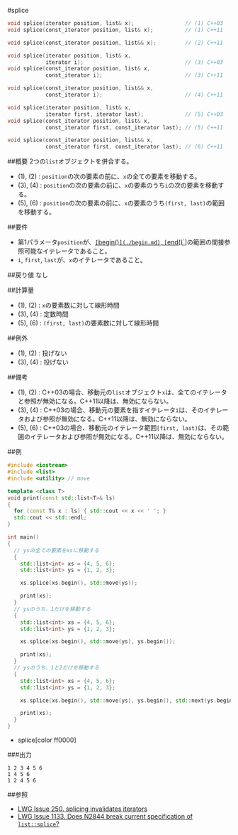 #splice
```cpp
void splice(iterator position, list& x);                // (1) C++03
void splice(const_iterator position, list& x);          // (1) C++11

void splice(const_iterator position, list&& x);         // (2) C++11

void splice(iterator position, list& x,
            iterator i);                                // (3) C++03
void splice(const_iterator position, list& x,
            const_iterator i);                          // (3) C++11

void splice(const_iterator position, list&& x,
            const_iterator i);                          // (4) C++11

void splice(iterator position, list& x,
            iterator first, iterator last);             // (5) C++03
void splice(const_iterator position, list& x,
            const_iterator first, const_iterator last); // (5) C++11

void splice(const_iterator position, list&& x,
            const_iterator first, const_iterator last); // (6) C++11
```

##概要
2つの`list`オブジェクトを併合する。

- (1), (2) : `position`の次の要素の前に、`x`の全ての要素を移動する。  
- (3), (4) : `position`の次の要素の前に、`x`の要素のうち`i`の次の要素を移動する。  
- (5), (6) : `position`の次の要素の前に、`x`の要素のうち`(first, last)`の範囲を移動する。  


##要件
- 第1パラメータ`position`が、[`[`begin()`](./begin.md)`, `[`end()`](./end.md)]の範囲の間接参照可能なイテレータであること。
- `i`, `first`, `last`が、`x`のイテレータであること。


##戻り値
なし


##計算量
- (1), (2) : `x`の要素数に対して線形時間
- (3), (4) : 定数時間
- (5), (6) : `(first, last)`の要素数に対して線形時間


##例外
- (1), (2) : 投げない
- (3), (4) : 投げない


##備考
- (1), (2) : C++03の場合、移動元の`list`オブジェクト`x`は、全てのイテレータと参照が無効になる。C++11以降は、無効にならない。
- (3), (4) : C++03の場合、移動元の要素を指すイテレータ`i`は、そのイテレータおよび参照が無効になる。C++11以降は、無効にならない。
- (5), (6) : C++03の場合、移動元のイテレータ範囲`[first, last)`は、その範囲のイテレータおよび参照が無効になる。C++11以降は、無効にならない。


##例
```cpp
#include <iostream>
#include <list>
#include <utility> // move

template <class T>
void print(const std::list<T>& ls)
{
  for (const T& x : ls) { std::cout << x << ' '; }
  std::cout << std::endl;
}

int main()
{
  // ysの全ての要素をxsに移動する
  {
    std::list<int> xs = {4, 5, 6};
    std::list<int> ys = {1, 2, 3};

    xs.splice(xs.begin(), std::move(ys));

    print(xs);
  }
  // ysのうち、1だけを移動する
  {
    std::list<int> xs = {4, 5, 6};
    std::list<int> ys = {1, 2, 3};

    xs.splice(xs.begin(), std::move(ys), ys.begin());

    print(xs);
  }
  // ysのうち、1と2だけを移動する
  {
    std::list<int> xs = {4, 5, 6};
    std::list<int> ys = {1, 2, 3};

    xs.splice(xs.begin(), std::move(ys), ys.begin(), std::next(ys.begin(), 2));

    print(xs);
  }
}
```
* splice[color ff0000]

###出力
```
1 2 3 4 5 6 
1 4 5 6 
1 2 4 5 6 
```

##参照
- [LWG Issue 250. splicing invalidates iterators](http://www.open-std.org/jtc1/sc22/wg21/docs/lwg-defects.html#250)
- [LWG Issue 1133. Does N2844 break current specification of `list::splice`?](http://www.open-std.org/jtc1/sc22/wg21/docs/lwg-defects.html#250)
